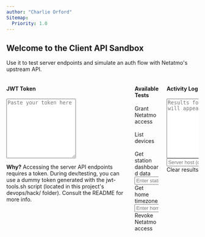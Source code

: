 ```yaml
---
author: "Charlie Orford"
Sitemap:
  Priority: 1.0
---
```

<main>
  <section class="section">
    <div class="container">
      <h1 class="title is-4">Welcome to the Client API Sandbox</h1>
      <p class="is-size-9">Use it to test server endpoints and simulate an auth flow with Netatmo's upstream API.</p>
    </div>
  </section>

  <section class="section">
    <div class="container">
    <div class="columns is-8 is-desktop">
      <div class="column is-4">
        <h4 class="title is-8">JWT Token</h4>
        <textarea id="sandbox-jwt" rows="10" class="textarea" placeholder="Paste your token here"></textarea><br>
        <p><strong>Why?</strong> Accessing the server API endpoints requires a token. During dev/testing, you can use a dummy token generated with the <span class="is-family-code">jwt-tools.sh</span> script (located in this project's <span class="is-family-code">devops/hack/</span> folder). Consult the README for more info.</p>
      </div>
      <div class="column is-3">
        <h4 class="title is-8">Available Tests</h4>
        <a id="sandbox-test-auth" class="button is-primary">Grant Netatmo access</a><br><br>
        <a id="sandbox-test-list" class="button is-primary">List devices</a><br><br>
        <a id="sandbox-test-station-device-dashboard-data" class="button is-primary">Get station dashboard data</a><br>
        <div class="field">
          <div class="control">
            <input id="sandbox-station-device-id" class="input" type="text" placeholder="Enter station id you wish to query" style="width: 300px;">
          </div>
        </div>
        <a id="sandbox-test-home-timezone" class="button is-primary">Get home timezone</a><br>
        <div class="field">
          <div class="control">
            <input id="sandbox-station-home-id" class="input" type="text" placeholder="Enter home id you wish to query" style="width: 300px;">
          </div>
        </div>
        <a id="sandbox-test-revoke" class="button is-danger">Revoke Netatmo access</a>
      </div>
      <div class="column is-5">
        <h4 class="title is-8">Activity Log</h4>
        <textarea id="sandbox-log" rows="10" class="textarea" placeholder="Results for each test will appear here"></textarea><br>
        <div class="field is-pulled-left">
          <div class="control">
            <input id="sandbox-server" class="input" type="text" placeholder="Server host (default: http://127.0.0.1:5000)" style="width: 400px;">
          </div>
        </div>
        <a id="sandbox-clear" class="button is-text is-pulled-right">Clear results</a>
      </div>
    </div>
    </div>
  </section>  
</main>
